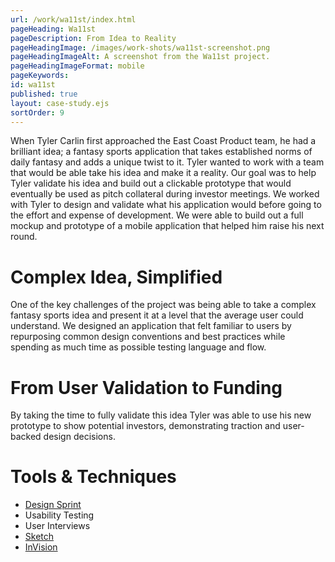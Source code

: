 ```yaml
---
url: /work/wa11st/index.html
pageHeading: Wa11st
pageDescription: From Idea to Reality
pageHeadingImage: /images/work-shots/wa11st-screenshot.png
pageHeadingImageAlt: A screenshot from the Wa11st project.
pageHeadingImageFormat: mobile
pageKeywords:
id: wa11st
published: true
layout: case-study.ejs
sortOrder: 9
---
```


<p class="paragraph--major">When Tyler Carlin first approached the East Coast Product team, he had a brilliant idea; a fantasy sports application that takes established norms of daily fantasy and adds a unique twist to it. Tyler wanted to work with a team that would be able take his idea and make it a reality. Our goal was to help Tyler validate his idea and build out a clickable prototype that would eventually be used as pitch collateral during investor meetings. We worked with Tyler to design and validate what his application would before going to the effort and expense of  development. We were able to build out a full mockup and prototype of a mobile application that helped him raise his next round.</p>

<h1 class="text-heading-one">Complex Idea, Simplified</h1>

<p>One of the key challenges of the project was being able to take a complex fantasy sports idea and present it at a level that the average user could understand. We designed an application that felt familiar to users by repurposing common design conventions and best practices while spending as much time as possible testing language and flow.</p>

<h1 class="text-heading-one">From User Validation to Funding</h1>

<p>By taking the time to fully validate this idea Tyler was able to use his new prototype to show potential investors, demonstrating traction and user-backed design decisions.</p>

<h1 class="text-heading-one">Tools &amp; Techniques</h1>

<ul>
  <li><a href="http://www.gv.com/sprint/">Design Sprint</a></li>
  <li>Usability Testing</li>
  <li>User Interviews</li>
  <li><a href="https://www.sketchapp.com/">Sketch</a></li>
  <li><a href="https://www.invisionapp.com/">InVision</a></li>
</ul>